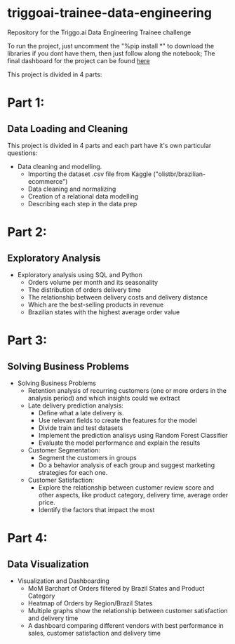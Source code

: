 # triggoai-trainee-data-engineering
Repository for the Triggo.ai Data Engineering Trainee challenge

To run the project, just uncomment the "%pip install *" to download the libraries if you dont have them, then just follow along the notebook;
The final dashboard for the project can be found [here](https://lookerstudio.google.com/reporting/4c659dbf-b589-4d1a-8e82-a980ac948a77/page/p_3ol9yahnsd/edit)

This project is divided in 4 parts:

# Part 1:

## Data Loading and Cleaning

This project is divided in 4 parts and each part have it's own particular questions:
- Data cleaning and modelling.
    - Importing the dataset .csv file from Kaggle ("olistbr/brazilian-ecommerce")
    - Data cleaning and normalizing
    - Creation of a relational data modelling
    - Describing each step in the data prep
 
  
# Part 2:

## Exploratory Analysis

- Exploratory analysis using SQL and Python
    - Orders volume per month and its seasonality
    - The distribution of orders delivery time
    - The relationship between delivery costs and delivery distance
    - Which are the best-selling products in revenue
    - Brazilian states with the highest average order value


# Part 3:

## Solving Business Problems

- Solving Business Problems
    - Retention analysis of recurring customers (one or more orders in the analysis period) and which insights could we extract
    - Late delivery prediction analysis:
        - Define what a late delivery is.
        - Use relevant fields to create the features for the model
        - Divide train and test datasets
        - Implement the prediction analisys using Random Forest Classifier
        - Evaluate the model performance and explain the results
    - Customer Segmentation: 
        - Segment the customers in groups
        - Do a behavior analysis  of each group and suggest marketing strategies for each one.
    - Customer Satisfaction: 
        - Explore the relationship between customer review score and other aspects, like product category, delivery time, average order price.
        - Identify the factors that impact the most
     
  
# Part 4:

## Data Visualization

- Visualization and Dashboarding
    - MoM Barchart of Orders filtered by Brazil States and Product Category
    - Heatmap of Orders by Region/Brazil States
    - Multiple graphs show the relationship between customer satisfaction and delivery time
    - A dashboard comparing different vendors with best performance in sales, customer satisfaction and delivery time
